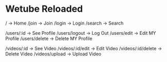 # Wetube Reloaded

/ -> Home
/join -> Join
/login -> Login
/search -> Search

/users/:id -> See Profile
/users/logout -> Log Out
/users/edit -> Edit MY Profile
/users/delete -> Delete MY Profile

/videos/:id -> See Video
/videos/:id/edit -> Edit Video
/videos/:id/delete -> Delete Video
/videos/upload -> Upload Video
